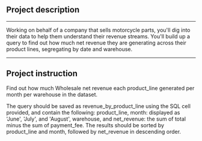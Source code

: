 ## Project description
---
Working on behalf of a company that sells motorcycle parts, you'll dig into their data to help them understand their revenue streams. You'll build up a query to find out how much net revenue they are generating across their product lines, segregating by date and warehouse.

---
## Project instruction
Find out how much Wholesale net revenue each product_line generated per month per warehouse in the dataset.

The query should be saved as revenue_by_product_line using the SQL cell provided, and contain the following:
product_line,
month: displayed as 'June', 'July', and 'August',
warehouse, and
net_revenue: the sum of total minus the sum of payment_fee.
The results should be sorted by product_line and month, followed by net_revenue in descending order.
